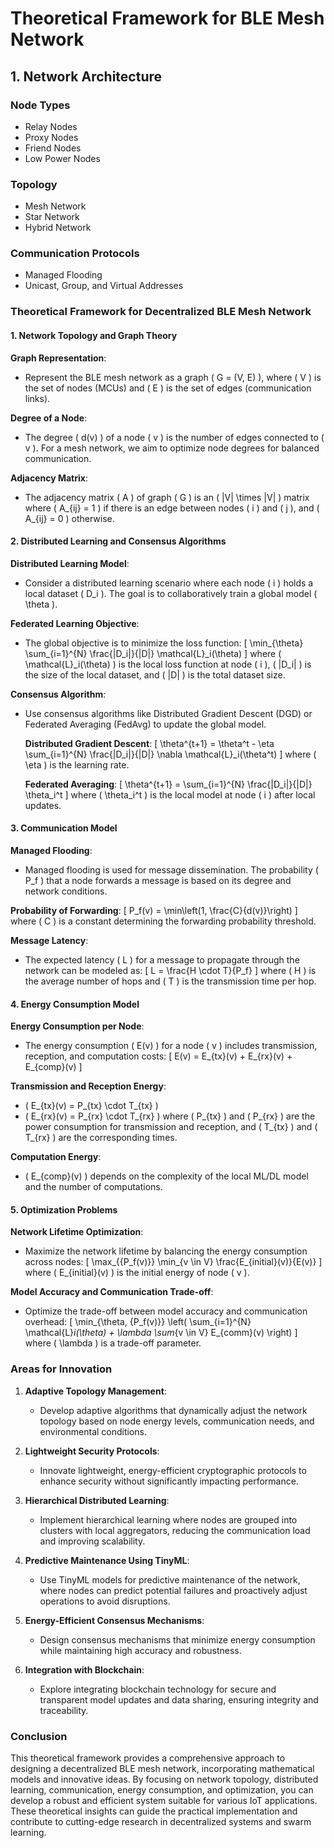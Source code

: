 # Theoretical Framework for BLE Mesh Network

## 1. Network Architecture
### Node Types
- Relay Nodes
- Proxy Nodes
- Friend Nodes
- Low Power Nodes

### Topology
- Mesh Network
- Star Network
- Hybrid Network

### Communication Protocols
- Managed Flooding
- Unicast, Group, and Virtual Addresses



### Theoretical Framework for Decentralized BLE Mesh Network

#### 1. Network Topology and Graph Theory

**Graph Representation**:
- Represent the BLE mesh network as a graph \( G = (V, E) \), where \( V \) is the set of nodes (MCUs) and \( E \) is the set of edges (communication links).

**Degree of a Node**:
- The degree \( d(v) \) of a node \( v \) is the number of edges connected to \( v \). For a mesh network, we aim to optimize node degrees for balanced communication.

**Adjacency Matrix**:
- The adjacency matrix \( A \) of graph \( G \) is an \( |V| \times |V| \) matrix where \( A_{ij} = 1 \) if there is an edge between nodes \( i \) and \( j \), and \( A_{ij} = 0 \) otherwise.

#### 2. Distributed Learning and Consensus Algorithms

**Distributed Learning Model**:
- Consider a distributed learning scenario where each node \( i \) holds a local dataset \( D_i \). The goal is to collaboratively train a global model \( \theta \).

**Federated Learning Objective**:
- The global objective is to minimize the loss function:
  \[
  \min_{\theta} \sum_{i=1}^{N} \frac{|D_i|}{|D|} \mathcal{L}_i(\theta)
  \]
  where \( \mathcal{L}_i(\theta) \) is the local loss function at node \( i \), \( |D_i| \) is the size of the local dataset, and \( |D| \) is the total dataset size.

**Consensus Algorithm**:
- Use consensus algorithms like Distributed Gradient Descent (DGD) or Federated Averaging (FedAvg) to update the global model.

  **Distributed Gradient Descent**:
  \[
  \theta^{t+1} = \theta^t - \eta \sum_{i=1}^{N} \frac{|D_i|}{|D|} \nabla \mathcal{L}_i(\theta^t)
  \]
  where \( \eta \) is the learning rate.

  **Federated Averaging**:
  \[
  \theta^{t+1} = \sum_{i=1}^{N} \frac{|D_i|}{|D|} \theta_i^t
  \]
  where \( \theta_i^t \) is the local model at node \( i \) after local updates.

#### 3. Communication Model

**Managed Flooding**:
- Managed flooding is used for message dissemination. The probability \( P_f \) that a node forwards a message is based on its degree and network conditions.

**Probability of Forwarding**:
\[
P_f(v) = \min\left(1, \frac{C}{d(v)}\right)
\]
where \( C \) is a constant determining the forwarding probability threshold.

**Message Latency**:
- The expected latency \( L \) for a message to propagate through the network can be modeled as:
\[
L = \frac{H \cdot T}{P_f}
\]
where \( H \) is the average number of hops and \( T \) is the transmission time per hop.

#### 4. Energy Consumption Model

**Energy Consumption per Node**:
- The energy consumption \( E(v) \) for a node \( v \) includes transmission, reception, and computation costs:
\[
E(v) = E_{tx}(v) + E_{rx}(v) + E_{comp}(v)
\]

**Transmission and Reception Energy**:
- \( E_{tx}(v) = P_{tx} \cdot T_{tx} \)
- \( E_{rx}(v) = P_{rx} \cdot T_{rx} \)
  where \( P_{tx} \) and \( P_{rx} \) are the power consumption for transmission and reception, and \( T_{tx} \) and \( T_{rx} \) are the corresponding times.

**Computation Energy**:
- \( E_{comp}(v) \) depends on the complexity of the local ML/DL model and the number of computations.

#### 5. Optimization Problems

**Network Lifetime Optimization**:
- Maximize the network lifetime by balancing the energy consumption across nodes:
\[
\max_{\{P_f(v)\}} \min_{v \in V} \frac{E_{initial}(v)}{E(v)}
\]
where \( E_{initial}(v) \) is the initial energy of node \( v \).

**Model Accuracy and Communication Trade-off**:
- Optimize the trade-off between model accuracy and communication overhead:
\[
\min_{\theta, \{P_f(v)\}} \left( \sum_{i=1}^{N} \mathcal{L}_i(\theta) + \lambda \sum_{v \in V} E_{comm}(v) \right)
\]
where \( \lambda \) is a trade-off parameter.

### Areas for Innovation

1. **Adaptive Topology Management**:
   - Develop adaptive algorithms that dynamically adjust the network topology based on node energy levels, communication needs, and environmental conditions.

2. **Lightweight Security Protocols**:
   - Innovate lightweight, energy-efficient cryptographic protocols to enhance security without significantly impacting performance.

3. **Hierarchical Distributed Learning**:
   - Implement hierarchical learning where nodes are grouped into clusters with local aggregators, reducing the communication load and improving scalability.

4. **Predictive Maintenance Using TinyML**:
   - Use TinyML models for predictive maintenance of the network, where nodes can predict potential failures and proactively adjust operations to avoid disruptions.

5. **Energy-Efficient Consensus Mechanisms**:
   - Design consensus mechanisms that minimize energy consumption while maintaining high accuracy and robustness.

6. **Integration with Blockchain**:
   - Explore integrating blockchain technology for secure and transparent model updates and data sharing, ensuring integrity and traceability.

### Conclusion

This theoretical framework provides a comprehensive approach to designing a decentralized BLE mesh network, incorporating mathematical models and innovative ideas. By focusing on network topology, distributed learning, communication, energy consumption, and optimization, you can develop a robust and efficient system suitable for various IoT applications. These theoretical insights can guide the practical implementation and contribute to cutting-edge research in decentralized systems and swarm learning.
